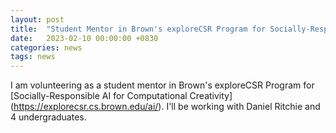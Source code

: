 ```yaml
---
layout: post
title:  "Student Mentor in Brown's exploreCSR Program for Socially-Responsible AI for Computational Creativity"
date:   2023-02-10 00:00:00 +0830
categories: news
tags: news
---
```


I am volunteering as a student mentor in Brown's exploreCSR Program for [Socially-Responsible AI for Computational Creativity] (https://explorecsr.cs.brown.edu/ai/). I'll be working with Daniel Ritchie and 4 undergraduates.